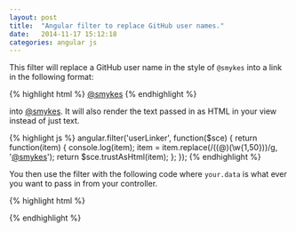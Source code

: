 ```yaml
---
layout: post
title:  "Angular filter to replace GitHub user names."
date:   2014-11-17 15:12:18
categories: angular js
---
```

This filter will replace a GitHub user name in the style of `@smykes` into a link in the following format:

{% highlight html %}
<a href="https://github.com/smykes">@smykes</a>
{% endhighlight %}

into [@smykes](https://github.com/smykes).  It will also render the text passed in as HTML in your view instead of just text.  

{% highlight js %}
angular.filter('userLinker', function($sce) {
    return function(item) {
        console.log(item);
        item = item.replace(/((@)(\w{1,50}))/g, '<a href="https://github.com/smykes">@smykes</a>');
        return $sce.trustAsHtml(item);
    };
});
{% endhighlight %}

You then use the filter with the following code where `your.data` is what ever you want to pass in from your controller.

{% highlight html %}
<div class="panel-body" ng-bind-html="your.data | userLinker"> </div>
{% endhighlight %}

